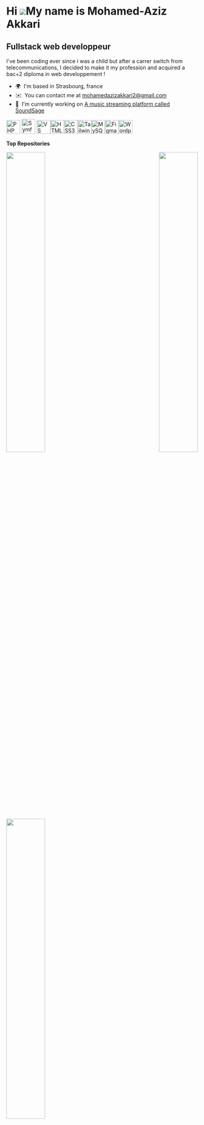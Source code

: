 Hi ![](https://user-images.githubusercontent.com/18350557/176309783-0785949b-9127-417c-8b55-ab5a4333674e.gif)My name is Mohamed-Aziz Akkari
===========================================================================================================================================

Fullstack web developpeur
-------------------------

I've been coding ever since i was a child but after a carrer switch from telecommunications, I decided to make it my profession and acquired a bac+2 diploma in web developpement !

*   🌍  I'm based in Strasbourg, france
*   ✉️  You can contact me at [mohamedazizakkari2@gmail.com](mailto:mohamedazizakkari2@gmail.com)
*   🚀  I'm currently working on [A music streaming platform called SoundSage](http://https://github.com/MAAkkari/SoundSage)
<p align="left">
<a href="https://www.php.net/" target="_blank" rel="noreferrer"><img src="https://raw.githubusercontent.com/danielcranney/readme-generator/main/public/icons/skills/php-colored.svg" width="36" height="36" alt="PHP" /></a>
  <a href="https://symfony.com/" target="_blank" rel="noreferrer"><img src="https://symfony.com/logos/symfony_black_03.png" width="36" height="39" alt="Symfony" /></a>
  <a href="https://code.visualstudio.com/" target="_blank" rel="noreferrer"><img src="https://raw.githubusercontent.com/danielcranney/readme-generator/main/public/icons/skills/visualstudiocode.svg" width="36" height="36" alt="VS Code" /></a><a href="https://developer.mozilla.org/en-US/docs/Glossary/HTML5" target="_blank" rel="noreferrer"><img src="https://raw.githubusercontent.com/danielcranney/readme-generator/main/public/icons/skills/html5-colored.svg" width="36" height="36" alt="HTML5" /></a><a href="https://www.w3.org/TR/CSS/#css" target="_blank" rel="noreferrer"><img src="https://raw.githubusercontent.com/danielcranney/readme-generator/main/public/icons/skills/css3-colored.svg" width="36" height="36" alt="CSS3" /></a><a href="https://tailwindcss.com/" target="_blank" rel="noreferrer"><img src="https://raw.githubusercontent.com/danielcranney/readme-generator/main/public/icons/skills/tailwindcss-colored.svg" width="36" height="36" alt="TailwindCSS" /></a><a href="https://www.mysql.com/" target="_blank" rel="noreferrer"><img src="https://raw.githubusercontent.com/danielcranney/readme-generator/main/public/icons/skills/mysql-colored.svg" width="36" height="36" alt="MySQL" /></a><a href="https://www.figma.com/" target="_blank" rel="noreferrer"><img src="https://raw.githubusercontent.com/danielcranney/readme-generator/main/public/icons/skills/figma-colored.svg" width="36" height="36" alt="Figma" /></a><a href="https://wordpress.com" target="_blank" rel="noreferrer"><img src="https://raw.githubusercontent.com/danielcranney/readme-generator/main/public/icons/skills/wordpress-colored.svg" width="36" height="36" alt="Wordpress" /></a>
                    </p>
                    
<b>Top Repositories</b><div width="100%" align="center"><a href="https://github.com/MAAkkari/SoundSage" align="left"><img align="left" width="45%" src="https://github-readme-stats.vercel.app/api/pin/?username=MAAkkari&repo=SoundSage&title_color=0891b2&text_color=ffffff&icon_color=0891b2&bg_color=1c1917&hide_border=true&locale=en" /></a><a href="https://github.com/MAAkkari/sql-cinema" align="right"><img align="right" width="45%" src="https://github-readme-stats.vercel.app/api/pin/?username=MAAkkari&repo=sql-cinema&title_color=0891b2&text_color=ffffff&icon_color=0891b2&bg_color=1c1917&hide_border=true&locale=en" /></a></div><br /><br /><br /><br /><br /><br /><br /><br /><br /><br /><br /><br /><div width="100%" align="center"><a href="https://github.com/MAAkkari/landing-page" align="left"><img align="left" width="45%" src="https://github-readme-stats.vercel.app/api/pin/?username=MAAkkari&repo=landing-page&title_color=0891b2&text_color=ffffff&icon_color=0891b2&bg_color=1c1917&hide_border=true&locale=en" /></a></div>
